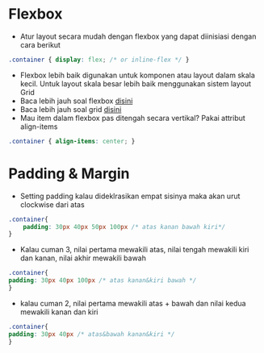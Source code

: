 # Flexbox
- Atur layout secara mudah dengan flexbox yang dapat diinisiasi dengan cara berikut
```css
.container { display: flex; /* or inline-flex */ }
```
- Flexbox lebih baik digunakan untuk komponen atau layout dalam skala kecil. Untuk layout skala besar lebih baik menggunakan sistem layout Grid
- Baca lebih jauh soal flexbox [disini](https://css-tricks.com/snippets/css/a-guide-to-flexbox/)
- Baca lebih jauh soal grid [disini](https://css-tricks.com/snippets/css/complete-guide-grid/#aa-properties-for-the-parentgrid-container)
- Mau item dalam flexbox pas ditengah secara vertikal? Pakai attribut align-items
```css
.container { align-items: center; }
```
# Padding & Margin
- Setting padding kalau dideklrasikan empat sisinya maka akan urut clockwise dari atas
```css
.container{
	padding: 30px 40px 50px 100px /* atas kanan bawah kiri*/
}
```
- Kalau cuman 3, nilai pertama mewakili atas, nilai tengah mewakili kiri dan kanan, nilai akhir mewakili bawah
```css
.container{
padding: 30px 40px 100px /* atas kanan&kiri bawah */
}
```
- kalau cuman 2, nilai pertama mewakili atas +  bawah dan nilai kedua mewakili kanan dan kiri
```css
.container{
padding: 30px 40px /* atas&bawah kanan&kiri */
}
```